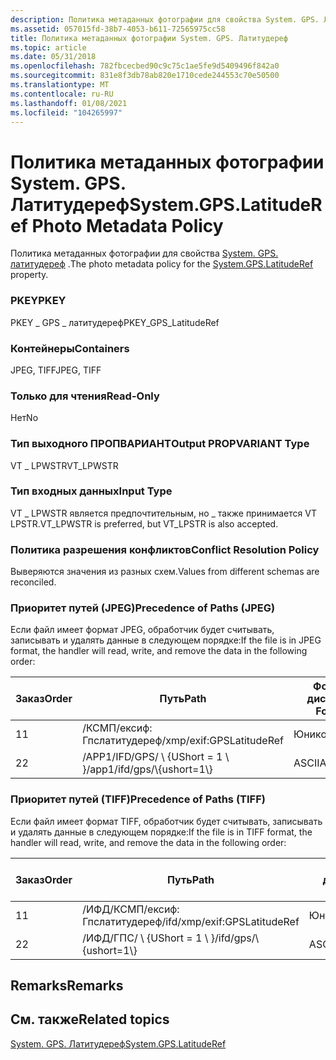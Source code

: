 ```yaml
---
description: Политика метаданных фотографии для свойства System. GPS. Латитудереф.
ms.assetid: 057015fd-38b7-4053-b611-72565975cc58
title: Политика метаданных фотографии System. GPS. Латитудереф
ms.topic: article
ms.date: 05/31/2018
ms.openlocfilehash: 782fbcecbed90c9c75c1ae5fe9d5409496f842a0
ms.sourcegitcommit: 831e8f3db78ab820e1710cede244553c70e50500
ms.translationtype: MT
ms.contentlocale: ru-RU
ms.lasthandoff: 01/08/2021
ms.locfileid: "104265997"
---
```

# <a name="systemgpslatituderef-photo-metadata-policy"></a><span data-ttu-id="39f7a-103">Политика метаданных фотографии System. GPS. Латитудереф</span><span class="sxs-lookup"><span data-stu-id="39f7a-103">System.GPS.LatitudeRef Photo Metadata Policy</span></span>

<span data-ttu-id="39f7a-104">Политика метаданных фотографии для свойства [System. GPS. латитудереф](../properties/props-system-gps-latitude.md) .</span><span class="sxs-lookup"><span data-stu-id="39f7a-104">The photo metadata policy for the [System.GPS.LatitudeRef](../properties/props-system-gps-latitude.md) property.</span></span>

### <a name="pkey"></a><span data-ttu-id="39f7a-105">PKEY</span><span class="sxs-lookup"><span data-stu-id="39f7a-105">PKEY</span></span>

<span data-ttu-id="39f7a-106">PKEY \_ GPS \_ латитудереф</span><span class="sxs-lookup"><span data-stu-id="39f7a-106">PKEY\_GPS\_LatitudeRef</span></span>

### <a name="containers"></a><span data-ttu-id="39f7a-107">Контейнеры</span><span class="sxs-lookup"><span data-stu-id="39f7a-107">Containers</span></span>

<span data-ttu-id="39f7a-108">JPEG, TIFF</span><span class="sxs-lookup"><span data-stu-id="39f7a-108">JPEG, TIFF</span></span>

### <a name="read-only"></a><span data-ttu-id="39f7a-109">Только для чтения</span><span class="sxs-lookup"><span data-stu-id="39f7a-109">Read-Only</span></span>

<span data-ttu-id="39f7a-110">Нет</span><span class="sxs-lookup"><span data-stu-id="39f7a-110">No</span></span>

### <a name="output-propvariant-type"></a><span data-ttu-id="39f7a-111">Тип выходного ПРОПВАРИАНТ</span><span class="sxs-lookup"><span data-stu-id="39f7a-111">Output PROPVARIANT Type</span></span>

<span data-ttu-id="39f7a-112">VT \_ LPWSTR</span><span class="sxs-lookup"><span data-stu-id="39f7a-112">VT\_LPWSTR</span></span>

### <a name="input-type"></a><span data-ttu-id="39f7a-113">Тип входных данных</span><span class="sxs-lookup"><span data-stu-id="39f7a-113">Input Type</span></span>

<span data-ttu-id="39f7a-114">VT \_ LPWSTR является предпочтительным, но \_ также принимается VT LPSTR.</span><span class="sxs-lookup"><span data-stu-id="39f7a-114">VT\_LPWSTR is preferred, but VT\_LPSTR is also accepted.</span></span>

### <a name="conflict-resolution-policy"></a><span data-ttu-id="39f7a-115">Политика разрешения конфликтов</span><span class="sxs-lookup"><span data-stu-id="39f7a-115">Conflict Resolution Policy</span></span>

<span data-ttu-id="39f7a-116">Выверяются значения из разных схем.</span><span class="sxs-lookup"><span data-stu-id="39f7a-116">Values from different schemas are reconciled.</span></span>

### <a name="precedence-of-paths-jpeg"></a><span data-ttu-id="39f7a-117">Приоритет путей (JPEG)</span><span class="sxs-lookup"><span data-stu-id="39f7a-117">Precedence of Paths (JPEG)</span></span>

<span data-ttu-id="39f7a-118">Если файл имеет формат JPEG, обработчик будет считывать, записывать и удалять данные в следующем порядке:</span><span class="sxs-lookup"><span data-stu-id="39f7a-118">If the file is in JPEG format, the handler will read, write, and remove the data in the following order:</span></span>



| <span data-ttu-id="39f7a-119">Заказ</span><span class="sxs-lookup"><span data-stu-id="39f7a-119">Order</span></span> | <span data-ttu-id="39f7a-120">Путь</span><span class="sxs-lookup"><span data-stu-id="39f7a-120">Path</span></span>                         | <span data-ttu-id="39f7a-121">Формат диска</span><span class="sxs-lookup"><span data-stu-id="39f7a-121">Disk Format</span></span> | <span data-ttu-id="39f7a-122">Обязательно</span><span class="sxs-lookup"><span data-stu-id="39f7a-122">Required</span></span> |
|-------|------------------------------|-------------|----------|
| <span data-ttu-id="39f7a-123">1</span><span class="sxs-lookup"><span data-stu-id="39f7a-123">1</span></span>     | <span data-ttu-id="39f7a-124">/КСМП/ексиф: Гпслатитудереф</span><span class="sxs-lookup"><span data-stu-id="39f7a-124">/xmp/exif:GPSLatitudeRef</span></span>     | <span data-ttu-id="39f7a-125">Юникод</span><span class="sxs-lookup"><span data-stu-id="39f7a-125">Unicode</span></span>     | <span data-ttu-id="39f7a-126">Да</span><span class="sxs-lookup"><span data-stu-id="39f7a-126">Yes</span></span>      |
| <span data-ttu-id="39f7a-127">2</span><span class="sxs-lookup"><span data-stu-id="39f7a-127">2</span></span>     | <span data-ttu-id="39f7a-128">/APP1/IFD/GPS/ \\ {UShort = 1 \\ }</span><span class="sxs-lookup"><span data-stu-id="39f7a-128">/app1/ifd/gps/\\{ushort=1\\}</span></span> | <span data-ttu-id="39f7a-129">ASCII</span><span class="sxs-lookup"><span data-stu-id="39f7a-129">ASCII</span></span>       | <span data-ttu-id="39f7a-130">Нет</span><span class="sxs-lookup"><span data-stu-id="39f7a-130">No</span></span>       |



 

### <a name="precedence-of-paths-tiff"></a><span data-ttu-id="39f7a-131">Приоритет путей (TIFF)</span><span class="sxs-lookup"><span data-stu-id="39f7a-131">Precedence of Paths (TIFF)</span></span>

<span data-ttu-id="39f7a-132">Если файл имеет формат TIFF, обработчик будет считывать, записывать и удалять данные в следующем порядке:</span><span class="sxs-lookup"><span data-stu-id="39f7a-132">If the file is in TIFF format, the handler will read, write, and remove the data in the following order:</span></span>



| <span data-ttu-id="39f7a-133">Заказ</span><span class="sxs-lookup"><span data-stu-id="39f7a-133">Order</span></span> | <span data-ttu-id="39f7a-134">Путь</span><span class="sxs-lookup"><span data-stu-id="39f7a-134">Path</span></span>                         | <span data-ttu-id="39f7a-135">Формат диска</span><span class="sxs-lookup"><span data-stu-id="39f7a-135">Disk Format</span></span> | <span data-ttu-id="39f7a-136">Обязательно</span><span class="sxs-lookup"><span data-stu-id="39f7a-136">Required</span></span> |
|-------|------------------------------|-------------|----------|
| <span data-ttu-id="39f7a-137">1</span><span class="sxs-lookup"><span data-stu-id="39f7a-137">1</span></span>     | <span data-ttu-id="39f7a-138">/ИФД/КСМП/ексиф: Гпслатитудереф</span><span class="sxs-lookup"><span data-stu-id="39f7a-138">/ifd/xmp/exif:GPSLatitudeRef</span></span> | <span data-ttu-id="39f7a-139">Юникод</span><span class="sxs-lookup"><span data-stu-id="39f7a-139">Unicode</span></span>     | <span data-ttu-id="39f7a-140">Да</span><span class="sxs-lookup"><span data-stu-id="39f7a-140">Yes</span></span>      |
| <span data-ttu-id="39f7a-141">2</span><span class="sxs-lookup"><span data-stu-id="39f7a-141">2</span></span>     | <span data-ttu-id="39f7a-142">/ИФД/ГПС/ \\ {UShort = 1 \\ }</span><span class="sxs-lookup"><span data-stu-id="39f7a-142">/ifd/gps/\\{ushort=1\\}</span></span>      | <span data-ttu-id="39f7a-143">ASCII</span><span class="sxs-lookup"><span data-stu-id="39f7a-143">ASCII</span></span>       | <span data-ttu-id="39f7a-144">Нет</span><span class="sxs-lookup"><span data-stu-id="39f7a-144">No</span></span>       |



 

## <a name="remarks"></a><span data-ttu-id="39f7a-145">Remarks</span><span class="sxs-lookup"><span data-stu-id="39f7a-145">Remarks</span></span>

## <a name="related-topics"></a><span data-ttu-id="39f7a-146">См. также</span><span class="sxs-lookup"><span data-stu-id="39f7a-146">Related topics</span></span>

<dl> <dt>

[<span data-ttu-id="39f7a-147">System. GPS. Латитудереф</span><span class="sxs-lookup"><span data-stu-id="39f7a-147">System.GPS.LatitudeRef</span></span>](../properties/props-system-gps-latitude.md)
</dt> </dl>

 

 
